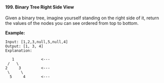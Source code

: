 #### 199. Binary Tree Right Side View

Given a binary tree, imagine yourself standing on the right side of it, return the values of the nodes you can see ordered from top to bottom.

**Example:**
```
Input: [1,2,3,null,5,null,4]
Output: [1, 3, 4]
Explanation:

   1            <---
 /   \
2     3         <---
 \     \
  5     4       <---
```